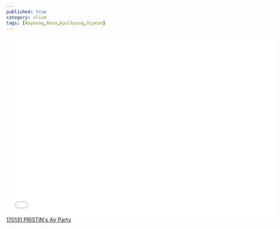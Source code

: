 ```yaml
---
published: true
category: vlive
tags: [Nayoung,Rena,Kyulkyung,Xiyeon]
---
```

<iframe frameborder="0" width="720" height="480" src="BLAH" allowfullscreen></iframe><br /><a href="" target="_blank">170131 PRISTIN's Air Party</a>